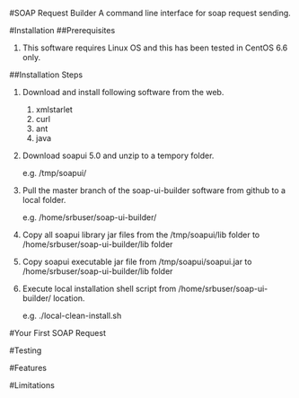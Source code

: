 #SOAP Request Builder
A command line interface for soap request sending.

#Installation
##Prerequisites
1. This software requires Linux OS and this has been tested in CentOS 6.6 only.

##Installation Steps
1. Download and install following software from the web.
    1. xmlstarlet
    2. curl
    3. ant
    4. java
2. Download soapui 5.0 and unzip to a tempory folder.

   e.g. /tmp/soapui/
3. Pull the master branch of the soap-ui-builder software from github to a local folder.

   e.g. /home/srbuser/soap-ui-builder/
4. Copy all soapui library jar files from the /tmp/soapui/lib folder to /home/srbuser/soap-ui-builder/lib folder
5. Copy soapui executable jar file from /tmp/soapui/soapui.jar to /home/srbuser/soap-ui-builder/lib folder
6. Execute local installation shell script from /home/srbuser/soap-ui-builder/ location.

   e.g. ./local-clean-install.sh

#Your First SOAP Request

#Testing

#Features

#Limitations
